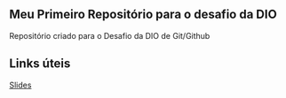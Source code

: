 ## Meu Primeiro Repositório para o desafio da DIO
Repositório criado para o Desafio da DIO de Git/Github

## Links úteis
[Slides](https://drive.google.com/file/d/1IZu0qohv1JOmxjEra1lknDiiStU68bl4/view)

